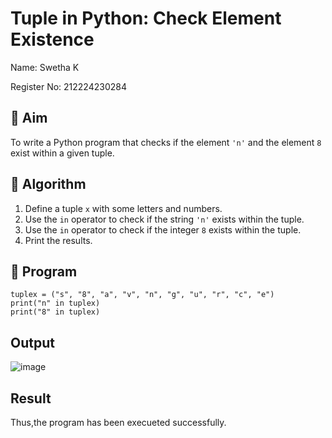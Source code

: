 # Tuple in Python: Check Element Existence

Name: Swetha K

Register No: 212224230284

## 🎯 Aim
To write a Python program that checks if the element `'n'` and the element `8` exist within a given tuple.

## 🧠 Algorithm
1. Define a tuple `x` with some letters and numbers.
2. Use the `in` operator to check if the string `'n'` exists within the tuple.
3. Use the `in` operator to check if the integer `8` exists within the tuple.
4. Print the results.

## 🧾 Program
```
tuplex = ("s", "8", "a", "v", "n", "g", "u", "r", "c", "e")
print("n" in tuplex)
print("8" in tuplex)
```
## Output

![image](https://github.com/user-attachments/assets/5c6097a5-3f2c-49eb-bea4-4a5d83819a80)

## Result
Thus,the program has been execueted successfully.
